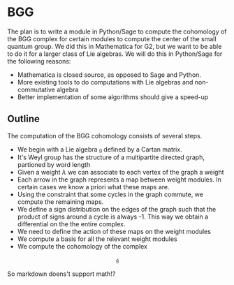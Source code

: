 # BGG

The plan is to write a module in Python/Sage to compute the cohomology of the BGG complex for certain modules to compute the center of the small quantum group. 
We did this in Mathematica for G2, but we want to be able to do it for a larger class of Lie algebras. We will do this in Python/Sage for the following reasons:
- Mathematica is closed source, as opposed to Sage and Python.
- More existing tools to do computations with Lie algebras and non-commutative algebra
- Better implementation of some algorithms should give a speed-up

## Outline

The computation of the BGG cohomology consists of several steps. 
- We begin with a Lie algebra $\mathfrak g$ defined by a Cartan matrix.
- It's Weyl group has the structure of a multipartite directed graph, partioned by word length
- Given a weight $\lambda$ we can associate to each vertex of the graph a weight
- Each arrow in the graph represents a map between weight modules. In certain cases we know a priori what these maps are.
- Using the constraint that some cycles in the graph commute, we compute the remaining maps.
- We define a sign distribution on the edges of the graph such that the product of signs around a cycle is always -1. This way we obtain a differential on the the entire complex.
- We need to define the action of these maps on the weight modules
- We compute a basis for all the relevant weight modules
- We compute the cohomology of the complex

$$\mathfrak g$$

So markdown doens't support math!?